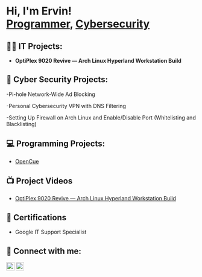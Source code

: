 <h1>Hi, I'm Ervin! <br/><a href="https://github.com/ewardGPT">Programmer</a>, <a href="https://www.linkedin.com/in/ervward/"> Cybersecurity</a></h1>

<h2>👨‍💻 IT Projects:</h2>

- <b>OptiPlex 9020 Revive — Arch Linux Hyperland Workstation Build</b>

<h2>🤖 Cyber Security Projects:</h2>

-Pi-hole Network-Wide Ad Blocking

-Personal Cybersecurity VPN with DNS Filtering

-Setting Up Firewall on Arch Linux and Enable/Disable Port (Whitelisting and Blacklisting)

<h2>💻 Programming Projects:</h2>

- [OpenCue](https://github.com/ewardGPT/OpenCue)

<h2>📺 Project Videos</h2>

- [OptiPlex 9020 Revive — Arch Linux Hyperland Workstation Build](https://github.com/ewardGPT/OptiPlex-9020-Revive-Arch-Linux-Hyperland-Workstation-Build)

<h2> 📄 Certifications </h2>

- Google IT Support Specialist

<h2> 🤳 Connect with me:</h2>

[<img align="left" alt="ewardGPT | Twitter" width="22px" src="https://cdn.jsdelivr.net/npm/simple-icons@v3/icons/twitter.svg" />][twitter]
[<img align="left" alt="ervward | LinkedIn" width="22px" src="https://cdn.jsdelivr.net/npm/simple-icons@v3/icons/linkedin.svg" />][linkedin]

[twitter]: https://x.com/ewardGPT
[linkedin]: https://www.linkedin.com/in/ervward/

<!--
**joshmadakor1/joshmadakor1** is a ✨ _special_ ✨ repository because its `README.md` (this file) appears on your GitHub profile.

Here are some ideas to get you started:

- 🔭 I’m currently working on ...
- 🌱 I’m currently learning ...
- 👯 I’m looking to collaborate on ...
- 🤔 I’m looking for help with ...
- 💬 Ask me about ...
- 📫 How to reach me: ...
- 😄 Pronouns: ...
- ⚡ Fun fact: ...
-->
